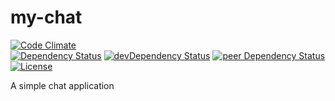 # my-chat

[![Code Climate](https://codeclimate.com/github/myTerminal/my-chat.png)](https://codeclimate.com/github/myTerminal/my-chat)  
[![Dependency Status](https://david-dm.org/myTerminal/my-chat.svg)](https://david-dm.org/myTerminal/my-chat)
[![devDependency Status](https://david-dm.org/myTerminal/my-chat/dev-status.svg)](https://david-dm.org/myTerminal/my-chat#info=devDependencies)
[![peer Dependency Status](https://david-dm.org/myTerminal/my-chat/peer-status.svg)](https://david-dm.org/myTerminal/my-chat#info=peerDependencies)  
[![License](https://img.shields.io/badge/LICENSE-GPL%20v3.0-blue.svg)](https://www.gnu.org/licenses/gpl.html)

A simple chat application
